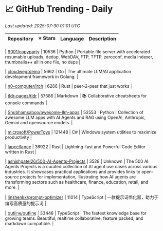 # 📈 GitHub Trending - Daily

_Last updated: 2025-07-30 01:01 UTC_

| Repository | ⭐ Stars | Language | Description |
|------------|--------:|----------|-------------|

| [9001/copyparty](https://github.com/9001/copyparty) | 10536 | Python | Portable file server with accelerated resumable uploads, dedup, WebDAV, FTP, TFTP, zeroconf, media indexer, thumbnails++ all in one file, no deps |

| [cloudwego/eino](https://github.com/cloudwego/eino) | 5662 | Go | The ultimate LLM/AI application development framework in Golang. |

| [n0-computer/iroh](https://github.com/n0-computer/iroh) | 6266 | Rust | peer-2-peer that just works |

| [tldr-pages/tldr](https://github.com/tldr-pages/tldr) | 57586 | Markdown | 📚 Collaborative cheatsheets for console commands |

| [Shubhamsaboo/awesome-llm-apps](https://github.com/Shubhamsaboo/awesome-llm-apps) | 53553 | Python | Collection of awesome LLM apps with AI Agents and RAG using OpenAI, Anthropic, Gemini and opensource models. |

| [microsoft/PowerToys](https://github.com/microsoft/PowerToys) | 121448 | C# | Windows system utilities to maximize productivity |

| [lapce/lapce](https://github.com/lapce/lapce) | 36922 | Rust | Lightning-fast and Powerful Code Editor written in Rust |

| [ashishpatel26/500-AI-Agents-Projects](https://github.com/ashishpatel26/500-AI-Agents-Projects) | 3528 | Unknown | The 500 AI Agents Projects is a curated collection of AI agent use cases across various industries. It showcases practical applications and provides links to open-source projects for implementation, illustrating how AI agents are transforming sectors such as healthcare, finance, education, retail, and more. |

| [linshenkx/prompt-optimizer](https://github.com/linshenkx/prompt-optimizer) | 11014 | TypeScript | 一款提示词优化器，助力于编写高质量的提示词 |

| [outline/outline](https://github.com/outline/outline) | 33448 | TypeScript | The fastest knowledge base for growing teams. Beautiful, realtime collaborative, feature packed, and markdown compatible. |
